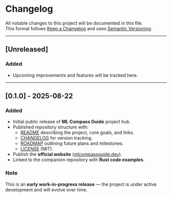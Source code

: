 # Changelog

All notable changes to this project will be documented in this file.  
This format follows [Keep a Changelog](https://keepachangelog.com/en/1.0.0/) and uses [Semantic Versioning](https://semver.org/).

---

## [Unreleased]

### Added
- Upcoming improvements and features will be tracked here.

---

## [0.1.0] - 2025-08-22

### Added
- Initial public release of **ML Compass Guide** project hub.  
- Published repository structure with:
  - [README](./README.md) describing the project, core goals, and links.  
  - [CHANGELOG](./CHANGELOG.md) for version tracking.  
  - [ROADMAP](./ROADMAP.md) outlining future plans and milestones.  
  - [LICENSE](./LICENSE) (MIT).  
- Publish the **official website** ([mlcompassguide.dev](https://mlcompassguide.dev)).  
- Linked to the companion repository with **Rust code examples**.

### Note
This is an **early work-in-progress release** — the project is under active development and will evolve over time.
